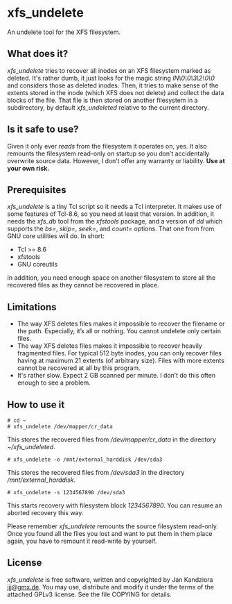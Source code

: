 # xfs_undelete
An undelete tool for the XFS filesystem.

## What does it?
*xfs_undelete* tries to recover all inodes on an XFS filesystem marked as deleted.
It's rather dumb, it just looks for the magic string *IN\0\0\3\2\0\0* and considers those as deleted inodes.
Then, it tries to make sense of the extents stored in the inode (which XFS does not delete) and collect the data blocks of the file.
That file is then stored on another filesystem in a subdirectory, by default *xfs_undeleted* relative to the current directory.

## Is it safe to use?
Given it only ever *reads* from the filesystem it operates on, yes.
It also remounts the filesystem read-only on startup so you don’t accidentally overwrite source data.
However, I don’t offer any warranty or liability. **Use at your own risk.**

## Prerequisites
*xfs_undelete* is a tiny Tcl script so it needs a Tcl interpreter. It makes use of some features of Tcl-8.6, so you need at least that version.
In addition, it needs the *xfs_db* tool from the *xfstools* package, and a version of *dd* which supports the *bs=*, *skip=*, *seek=*, and *count=* options.
That one from from GNU core utilities will do. In short:

- Tcl >= 8.6
- xfstools
- GNU coreutils

In addition, you need enough space on another filesystem to store all the recovered files as they cannot be recovered in place.

## Limitations
- The way XFS deletes files makes it impossible to recover the filename or the path. Especially, it’s all or nothing. You cannot undelete only certain files.
- The way XFS deletes files makes it impossible to recover heavily fragmented files. For typical 512 byte inodes, you can only recover files having at maximum 21 extents (of arbitrary size). Files with more extents cannot be recovered at all by this program.
- It's rather slow. Expect 2 GB scanned per minute. I don’t do this often enough to see a problem.

## How to use it

	# cd ~
	# xfs_undelete /dev/mapper/cr_data

This stores the recovered files from */dev/mapper/cr_data* in the directory *~/xfs_undeleted*.

	# xfs_undelete -o /mnt/external_harddisk /dev/sda3

This stores the recovered files from */dev/sda3* in the directory */mnt/external_harddisk*.

	# xfs_undelete -s 1234567890 /dev/sda3

This starts recovery with filesystem block *1234567890*. You can resume an aborted recovery this way.

Please remember *xfs_undelete* remounts the source filesystem read-only.
Once you found all the files you lost and want to put them in them place again, you have to remount it read-write by yourself.

## License
*xfs_undelete* is free software, written and copyrighted by
Jan Kandziora <jjj@gmx.de>. You may use, distribute and modify it under the
terms of the attached GPLv3 license. See the file COPYING for details.
